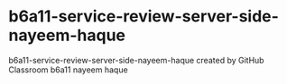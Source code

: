 # b6a11-service-review-server-side-nayeem-haque
b6a11-service-review-server-side-nayeem-haque created by GitHub Classroom
b6a11 nayeem haque 
